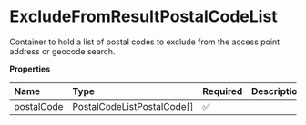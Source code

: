 # ExcludeFromResultPostalCodeList

Container to hold a list of postal codes to exclude from the access point address or geocode search.

**Properties**

| Name       | Type                       | Required | Description |
| :--------- | :------------------------- | :------- | :---------- |
| postalCode | PostalCodeListPostalCode[] | ✅       |             |

<!-- This file was generated by liblab | https://liblab.com/ -->
